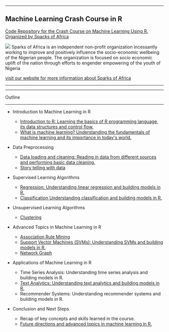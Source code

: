 *** 
## Machine Learning Crash Course in R


[Code Repository for the Crash Course on Machine Learning Using R. Organized by Spacks of Africa](https://sparksofafrica.org/)

![](https://sparksofafrica.org/static/website/assets/images/logo-2.png)
Sparks of Africa is an independent non-profit organization incessantly working to improve and positively influence the socio-economic wellbeing of the Nigerian people. The organization is focused on socio economic uplift of the nation through efforts to engender empowering of the youth of Nigeria

[visit our website for more information about Sparks of Africa](https://sparksofafrica.org)
***



***
 
Outline
***

- Introduction to Machine Learning in R
   
    - [Introduction to R: Learning the basics of R programming language, its data structures and control flow.](./introduction2R/Introduction2R.Rmd)
    - [What is machine learning? Understanding the fundamentals of machine learning and its importance in today's world.](./introduction2R/introduction2ML.Rmd)

-  Data Preprocessing
    - [Data loading and cleaning: Reading in data from different sources and performing basic data cleaning.](./dataCleaningPrepProcessing/DataCleaningExample.R)
    - [Story telling with data](./dataCleaningPrepProcessing/storyTellingWithData.R)

- Supervised Learning Algorithms
    - [Regression: Understanding linear regression and building models in R.](./regression/linearRegression.Rmd)
    - [Classification Understanding classification and building models in R.](./classification/classification_handwriting_recog.Rmd)


- Unsupervised Learning Algorithms
    - [Clustering](./clustering/fedpapers.R)

    
- Advanced Topics in Machine Learning in R
    - [Association Rule Mining](./associationRuleMining/associationRuleMining.R) 
    - [Support Vector Machines (SVMs): Understanding SVMs and building models in R.](./SVM/SVM_iris_Titanic.R)
    - [Network Graph](./networksGraph/HappyNetwork.R)

- Applications of Machine Learning in R
    - Time Series Analysis: Understanding time series analysis and building models in R.
    - [Text Analytics: Understanding text analytics and building models in R.](./clustering/fedpapers.R)
    - Recommender Systems: Understanding recommender systems and building models in R.


- Conclusion and Next Steps
    - Recap of key concepts and skills learned in the course.
    - [Future directions and advanced topics in machine learning in R.](./resources/README.md)
